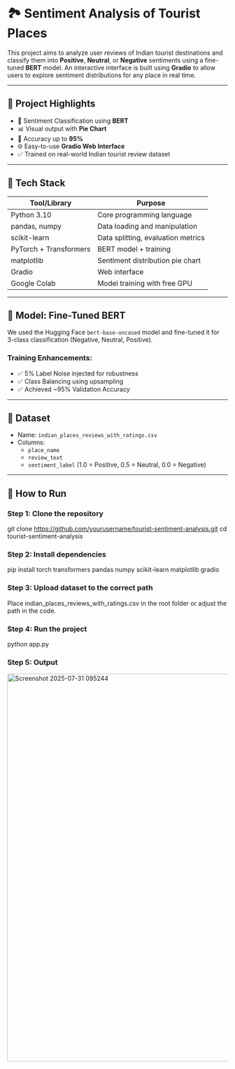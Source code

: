 # 🏞️ Sentiment Analysis of Tourist Places

This project aims to analyze user reviews of Indian tourist destinations and classify them into **Positive**, **Neutral**, or **Negative** sentiments using a fine-tuned **BERT** model. An interactive interface is built using **Gradio** to allow users to explore sentiment distributions for any place in real time.

---

## 📌 Project Highlights

- 💬 Sentiment Classification using **BERT**
- 📊 Visual output with **Pie Chart**
- 🧠 Accuracy up to **95%**
- 🌐 Easy-to-use **Gradio Web Interface**
- ✅ Trained on real-world Indian tourist review dataset

---

## 🔧 Tech Stack

| Tool/Library     | Purpose                            |
|------------------|-------------------------------------|
| Python 3.10       | Core programming language           |
| pandas, numpy     | Data loading and manipulation       |
| scikit-learn      | Data splitting, evaluation metrics  |
| PyTorch + Transformers | BERT model + training             |
| matplotlib        | Sentiment distribution pie chart    |
| Gradio            | Web interface                       |
| Google Colab      | Model training with free GPU        |

---

## 🧠 Model: Fine-Tuned BERT

We used the Hugging Face `bert-base-uncased` model and fine-tuned it for 3-class classification (Negative, Neutral, Positive). 

### Training Enhancements:
- ✅ 5% Label Noise injected for robustness
- ✅ Class Balancing using upsampling
- ✅ Achieved ~95% Validation Accuracy

---

## 📂 Dataset

- Name: `indian_places_reviews_with_ratings.csv`
- Columns:
  - `place_name`
  - `review_text`
  - `sentiment_label` (1.0 = Positive, 0.5 = Neutral, 0.0 = Negative)

---

## 🚀 How to Run

### Step 1: Clone the repository

git clone https://github.com/yourusername/tourist-sentiment-analysis.git
cd tourist-sentiment-analysis

### Step 2: Install dependencies
pip install torch transformers pandas numpy scikit-learn matplotlib gradio

### Step 3: Upload dataset to the correct path
Place indian_places_reviews_with_ratings.csv in the root folder or adjust the path in the code.

### Step 4: Run the project
python app.py 

### Step 5: Output
<img width="1860" height="884" alt="Screenshot 2025-07-31 095244" src="https://github.com/user-attachments/assets/327aada6-c044-4536-a100-9b8e3796c5c3" />
